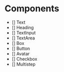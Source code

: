 # Components

- [] Text
- [] Heading
- [] TextInput
- [] TextArea
- [] Box
- [] Button
- [] Avatar
- [] Checkbox
- [] Multistep